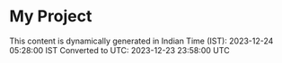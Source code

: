 # My Project

This content is dynamically generated in Indian Time (IST): 2023-12-24 05:28:00 IST
Converted to UTC: 2023-12-23 23:58:00 UTC
